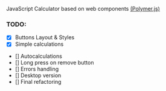 JavaScript Calculator based on web components [(Polymer.js)](https://www.polymer-project.org)

### TODO:

- [x] Buttons Layout & Styles
- [x] Simple calculations
- [] Autocalculations
- [] Long press on remove button
- [] Errors handling
- [] Desktop version
- [] Final refactoring
